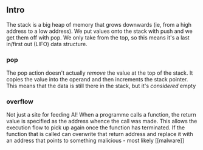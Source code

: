 ## Intro
The stack is a big heap of memory that grows downwards (ie, from a high address to a low address). We put values onto the stack with push and we get them off with pop. We only take from the top, so this means it's a last in/first out (LIFO) data structure.

### pop
The pop action doesn't actually _remove_ the value at the top of the stack. It copies the value into the operand and then increments the stack pointer. This means that the data is still there in the stack, but it's _considered_ empty

### overflow
Not just a site for feeding AI! When a programme calls a function, the return value is specified as the address whence the call was made. This allows the execution flow to pick up again once the function has terminated. If the function that is called can overwrite that return address and replace it with an address that points to something malicious - most likely [[malware]]



